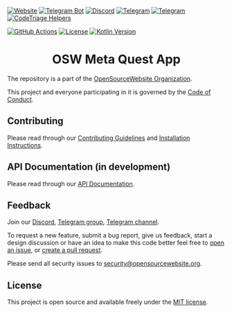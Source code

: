 [![Website](https://img.shields.io/badge/Website-opensourcewebsite.org-blue.svg?style=flat-square])](https://opensourcewebsite.org)
[![Telegram Bot](https://img.shields.io/badge/Telegram_bot-opensourcewebsite__bot-blue.svg?style=flat-square&logo=telegram)](https://t.me/opensourcewebsite_bot)
[![Discord](https://img.shields.io/badge/Discord-opensourcewebsite-blue.svg?style=flat-square&logo=discord)](https://discord.gg/wRehagFg2j)
[![Telegram](https://img.shields.io/badge/Telegram_group-opensourcewebsite-blue.svg?style=flat-square&logo=telegram)](https://t.me/+2ZrW2NKBBKU2YmY9)
[![Telegram](https://img.shields.io/badge/Telegram_channel-opensourcewebsite-blue.svg?style=flat-square&logo=telegram)](https://t.me/opensourcewebsite)
[![CodeTriage Helpers](https://www.codetriage.com/opensourcewebsite-org/opensourcewebsite-org/badges/users.svg)](https://www.codetriage.com/opensourcewebsite-org/opensourcewebsite-org)

[![GitHub Actions](https://github.com/opensourcewebsite-org/osw-meta-quest-app/workflows/build/badge.svg)](https://github.com/opensourcewebsite-org/osw-meta-quest-app/actions)
[![License](https://img.shields.io/badge/License-MIT-brightgreen.svg?style=flat-square)](LICENSE.md)
[![Kotlin Version](https://img.shields.io/badge/Kotlin-1.9-blue.svg?style=flat-square&logo=php)](https://kotlinlang.org)

<h1 align="center">OSW Meta Quest App</h1>

The repository is a part of the [OpenSourceWebsite Organization](https://github.com/opensourcewebsite-org).

This project and everyone participating in it is governed by the [Code of Conduct](CODE_OF_CONDUCT.md).

## Contributing

Please read through our [Contributing Guidelines](CONTRIBUTING.md) and [Installation Instructions](INSTALL.md).

## API Documentation (in development)

Please read through our [API Documentation](https://github.com/opensourcewebsite-org/apidocs-opensourcewebsite-org/).

## Feedback

Join our [Discord](https://discord.gg/wRehagFg2j), [Telegram group](https://t.me/+2ZrW2NKBBKU2YmY9), [Telegram channel](https://t.me/opensourcewebsite).

To request a new feature, submit a bug report, give us feedback, start a design discussion or have an idea to make this code better feel free to [open an issue](https://github.com/opensourcewebsite-org/opensourcewebsite-org/issues), or [create a pull request](https://github.com/opensourcewebsite-org/opensourcewebsite-org/pulls).

Please send all security issues to [security@opensourcewebsite.org](mailto:security@opensourcewebsite.org).

## License

This project is open source and available freely under the [MIT license](LICENSE.md).
